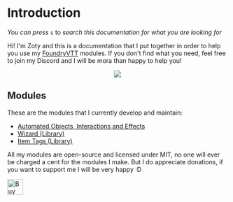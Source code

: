 # Introduction

_You can press_ `s` to _search this documentation for what you are looking for_

Hi! I'm Zoty and this is a documentation that I put together in order to help you use my [FoundryVTT](https://foundryvtt.com/) modules. If you don't find what you need, feel free to join my Discord and I will be mora than happy to help you!

<p align="center">
    <a href="https://discord.gg/RAgPXB4zG7">
        <img src="https://discord.com/api/guilds/1071251491375042661/widget.png?style=shield"/>
    </a>
</p>

## Modules

These are the modules that I currently develop and maintain:
- [Automated Objects, Interactions and Effects](./oif/introduction.md)
- [Wizard (Library)](./wizard/introduction.md)
- [Item Tags (Library)](./itemTags/introdcution.md)

All my modules are open-source and licensed under MIT, no one will ever be charged a cent for the modules I make. But I do appreciate donations, if you want to support me I will be very happy :D

<a href='https://ko-fi.com/T6T8IFCB5' target='_blank'><img height='36' style='border:0px;height:36px;' src='https://storage.ko-fi.com/cdn/kofi5.png?v=3' border='0' alt='Buy Me a Coffee at ko-fi.com' /></a>

